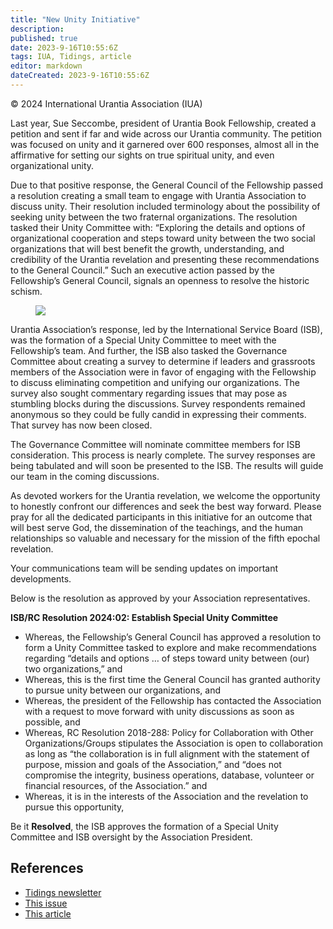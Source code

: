 ```yaml
---
title: "New Unity Initiative"
description: 
published: true
date: 2023-9-16T10:55:6Z
tags: IUA, Tidings, article
editor: markdown
dateCreated: 2023-9-16T10:55:6Z
---
```


<p class="v-card v-sheet theme--light grey lighten-3 px-2">© 2024 International Urantia Association (IUA)</p>

Last year, Sue Seccombe, president of Urantia Book Fellowship, created a petition and sent if far and wide across our Urantia community. The petition was focused on unity and it garnered over 600 responses, almost all in the affirmative for setting our sights on true spiritual unity, and even organizational unity.

Due to that positive response, the General Council of the Fellowship passed a resolution creating a small team to engage with Urantia Association to discuss unity. Their resolution included terminology about the possibility of seeking unity between the two fraternal organizations. The resolution tasked their Unity Committee with: “Exploring the details and options of organizational cooperation and steps toward unity between the two social organizations that will best benefit the growth, understanding, and credibility of the Urantia revelation and presenting these recommendations to the General Council.” Such an executive action passed by the Fellowship’s General Council, signals an openness to resolve the historic schism.

<figure id="Figure_1" class="image urantiapedia image-style-align-left">
<img src="/image/article/IUA_Tidings/feedback-Mohamed_hassan-300x321.jpg">
</figure>

Urantia Association’s response, led by the International Service Board (ISB), was the formation of a Special Unity Committee to meet with the Fellowship’s team. And further, the ISB also tasked the Governance Committee about creating a survey to determine if leaders and grassroots members of the Association were in favor of engaging with the Fellowship to discuss eliminating competition and unifying our organizations. The survey also sought commentary regarding issues that may pose as stumbling blocks during the discussions. Survey respondents remained anonymous so they could be fully candid in expressing their comments. That survey has now been closed.

The Governance Committee will nominate committee members for ISB consideration. This process is nearly complete. The survey responses are being tabulated and will soon be presented to the ISB. The results will guide our team in the coming discussions.

As devoted workers for the Urantia revelation, we welcome the opportunity to honestly confront our differences and seek the best way forward. Please pray for all the dedicated participants in this initiative for an outcome that will best serve God, the dissemination of the teachings, and the human relationships so valuable and necessary for the mission of the fifth epochal revelation.

Your communications team will be sending updates on important developments.

Below is the resolution as approved by your Association representatives.
<br style="clear:both;"/>

**ISB/RC Resolution 2024:02: Establish Special Unity Committee**

- Whereas, the Fellowship’s General Council has approved a resolution to form a Unity Committee tasked to explore and make recommendations regarding “details and options … of steps toward unity between (our) two organizations,” and
- Whereas, this is the first time the General Council has granted authority to pursue unity between our organizations, and
- Whereas, the president of the Fellowship has contacted the Association with a request to move forward with unity discussions as soon as possible, and
- Whereas, RC Resolution 2018-288: Policy for Collaboration with Other Organizations/Groups stipulates the Association is open to collaboration as long as “the collaboration is in full alignment with the statement of purpose, mission and goals of the Association,” and “does not compromise the integrity, business operations, database, volunteer or financial resources, of the Association.” and
- Whereas, it is in the interests of the Association and the revelation to pursue this opportunity,

Be it **Resolved**, the ISB approves the formation of a Special Unity Committee and ISB oversight by the Association President.

## References

- [Tidings newsletter](https://urantia-association.org/about-tidings-newsletter/)
- [This issue](https://urantia-association.org/newsletter/tidings-march-2024/)
- [This article](https://urantia-association.org/new-unity-initiative)